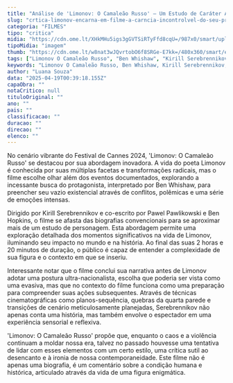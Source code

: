 ```yaml
---
title: "Análise de 'Limonov: O Camaleão Russo' — Um Estudo de Caráter Além da Biografia"
slug: "crtica-limonov-encarna-em-filme-a-carncia-incontrolvel-do-seu-protagonista-real"
categoria: "FILMES"
tipo: "critica"
midia: "https://cdn.ome.lt/XHkMHu5igs3gGVTSiRTyFfd8cqU=/987x0/smart/uploads/conteudo/fotos/limonov_topo.jpeg"
tipoMidia: "imagem"
thumb: "https://cdn.ome.lt/w8nat3wJQvrtobO6f8SRGe-E7kk=/480x360/smart/extras/conteudos/limonov_topo.jpeg"
tags: ["Limonov O Camaleão Russo", "Ben Whishaw", "Kirill Serebrennikov", "Festival de Cannes", "biopic", "estudo de personagem", "cinema"]
keywords: "Limonov O Camaleão Russo, Ben Whishaw, Kirill Serebrennikov, Festival de Cannes, biopic, estudo de personagem, cinema"
author: "Luana Souza"
data: "2025-04-19T00:39:18.155Z"
capaObra: ""
notaCritico: null
tituloOriginal: ""
ano: ""
pais: ""
classificacao: ""
duracao: ""
direcao: ""
elenco: ""
---
```


No cenário vibrante do Festival de Cannes 2024, 'Limonov: O Camaleão Russo' se destacou por sua abordagem inovadora. A vida do poeta Limonov é conhecida por suas múltiplas facetas e transformações radicais, mas o filme escolhe olhar além dos eventos documentados, explorando a incessante busca do protagonista, interpretado por Ben Whishaw, para preencher seu vazio existencial através de conflitos, polêmicas e uma série de emoções intensas.

Dirigido por Kirill Serebrennikov e co-escrito por Pawel Pawlikowski e Ben Hopkins, o filme se afasta das biografias convencionais para se aproximar mais de um estudo de personagem. Esta abordagem permite uma exploração detalhada dos momentos significativos na vida de Limonov, iluminando seu impacto no mundo e na história. Ao final das suas 2 horas e 20 minutos de duração, o público é capaz de entender a complexidade de sua figura e o contexto em que se inseriu.

Interessante notar que o filme conclui sua narrativa antes de Limonov adotar uma postura ultra-nacionalista, escolha que poderia ser vista como uma evasiva, mas que no contexto do filme funciona como uma preparação para compreender suas ações subsequentes. Através de técnicas cinematográficas como planos-sequência, quebras da quarta parede e transições de cenário meticulosamente planejadas, Serebrennikov não apenas conta uma história, mas também envolve o espectador em uma experiência sensorial e reflexiva.

'Limonov: O Camaleão Russo' propõe que, enquanto o caos e a violência continuam a moldar nossa era, talvez no passado houvesse uma tentativa de lidar com esses elementos com um certo estilo, uma crítica sutil ao desencanto e à ironia de nossa contemporaneidade. Este filme não é apenas uma biografia, é um comentário sobre a condição humana e histórica, articulado através da vida de uma figura enigmática.